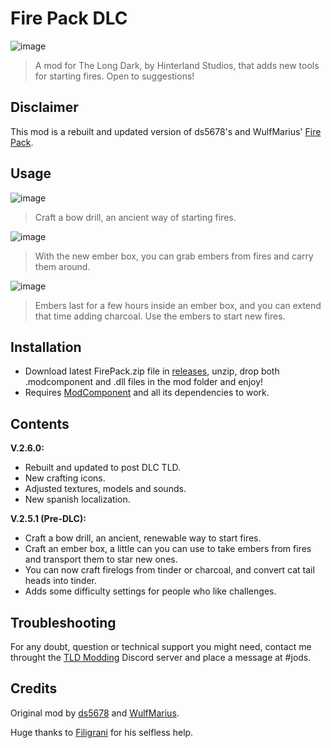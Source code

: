 # Fire Pack DLC

![image](https://github.com/Jods-Its/Fire-Pack-DLC/blob/main/IMGs/FPCover.png)

> A mod for The Long Dark, by Hinterland Studios, that adds new tools for starting fires. Open to suggestions!

## Disclaimer

This mod is a rebuilt and updated version of ds5678's and WulfMarius' [Fire Pack](https://github.com/ds5678/Fire-Pack).

## Usage

![image](https://github.com/Jods-Its/Fire-Pack-DLC/blob/main/IMGs/20230618092736_1.jpg)

> Craft a bow drill, an ancient way of starting fires.

![image](https://github.com/Jods-Its/Fire-Pack-DLC/blob/main/IMGs/20230618092615_1.jpg)

> With the new ember box, you can grab embers from fires and carry them around.

![image](https://github.com/Jods-Its/Fire-Pack-DLC/blob/main/IMGs/20230618092824_1.jpg)

> Embers last for a few hours inside an ember box, and you can extend that time adding charcoal. Use the embers to start new fires.

## Installation
* Download latest FirePack.zip file in [releases](), unzip, drop both .modcomponent and .dll files in the mod folder and enjoy!
* Requires [ModComponent](https://github.com/dommrogers/ModComponent) and all its dependencies to work.

## Contents 

**V.2.6.0:**
* Rebuilt and updated to post DLC TLD.
* New crafting icons.
* Adjusted textures, models and sounds.
* New spanish localization.

**V.2.5.1 (Pre-DLC):**
* Craft a bow drill, an ancient, renewable way to start fires.
* Craft an ember box, a little can you can use to take embers from fires and transport them to star new ones.
* You can now craft firelogs from tinder or charcoal, and convert cat tail heads into tinder.
* Adds some difficulty settings for people who like challenges.

## Troubleshooting

For any doubt, question or technical support you might need, contact me throught the [TLD Modding](https://discord.com/invite/nb2jQez) Discord server and place a message at #jods.

## Credits

Original mod by [ds5678](https://github.com/ds5678) and [WulfMarius](https://github.com/WulfMarius).

Huge thanks to [Filigrani](https://github.com/Filigrani) for his selfless help.

